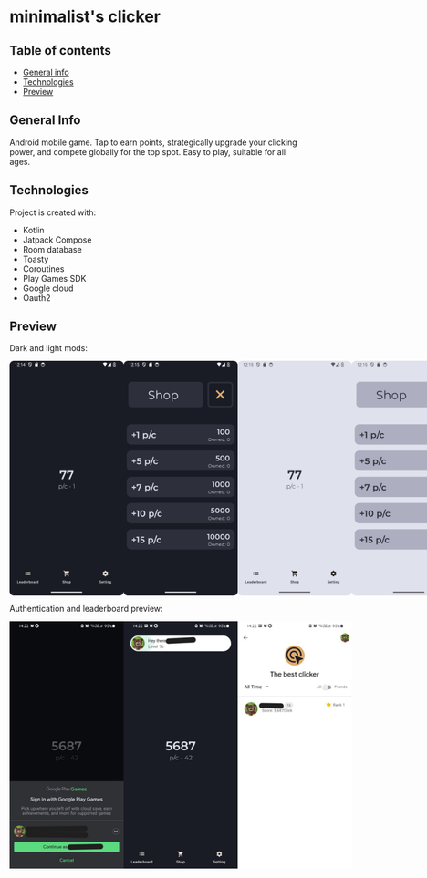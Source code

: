 # minimalist's clicker
## Table of contents
* [General info](#general-info)
* [Technologies](#technologies)
* [Preview](#preview)
## General Info
Android mobile game. Tap to earn points, strategically upgrade your clicking power, and compete globally for the top spot. Easy to play, suitable for all ages.



## Technologies
Project is created with:
* Kotlin
* Jatpack Compose
* Room database
* Toasty
* Coroutines
* Play Games SDK
* Google cloud
* Oauth2

## Preview
Dark and light mods:

<div style="display: flex;">
  <img src="https://github.com/Bronx666/Clicker/blob/master/app/src/main/res/screenshots/dark_main.png" width="200" />
  <img src="https://github.com/Bronx666/Clicker/blob/master/app/src/main/res/screenshots/dark_shop.png" width="200" />
  <img src="https://github.com/Bronx666/Clicker/blob/master/app/src/main/res/screenshots/light_main.png" width="200" />
  <img src="https://github.com/Bronx666/Clicker/blob/master/app/src/main/res/screenshots/light_shop.png" width="200" />
</div>

Authentication and leaderboard preview:

<div style="display: flex;">
  <img src="https://github.com/Bronx666/Clicker/blob/master/app/src/main/res/screenshots/leaderboard_demo_1.jpg" width="200" />
  <img src="https://github.com/Bronx666/Clicker/blob/master/app/src/main/res/screenshots/leaderboard_demo_2.jpg" width="200" />
  <img src="https://github.com/Bronx666/Clicker/blob/master/app/src/main/res/screenshots/leaderboard_demo_3.jpg" width="200" />
</div>

